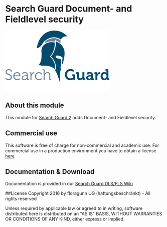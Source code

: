 # Search Guard Document- and Fieldlevel security

![Logo](https://raw.githubusercontent.com/floragunncom/sg-assets/master/logo/sg_dlic_small.png) 

## About this module
This module for [Search Guard 2](https://github.com/floragunncom/search-guard) adds Document- and Fieldlevel security.

## Commercial use
This software is free of charge for non-commercial and academic use. For commercial use in a production environment you have to obtain a license [here](https://floragunn.com/searchguard/searchguard-license-support/) 

## Documentation & Download
Documentation is provided in our [Search Guard DLS/FLS Wiki](https://github.com/floragunncom/search-guard-module-dlsfls/wiki)

##License
Copyright 2016 by floragunn UG (haftungsbeschränkt) - All rights reserved 

Unless required by applicable law or agreed to in writing, software
distributed here is distributed on an "AS IS" BASIS,
WITHOUT WARRANTIES OR CONDITIONS OF ANY KIND, either express or implied.

